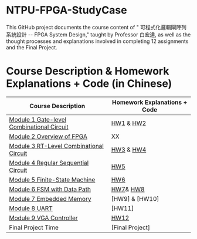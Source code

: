 # NTPU-FPGA-StudyCase
This GitHub project documents the course content of " 可程式化邏輯閘陣列系統設計 -- FPGA System Design," taught by Professor 白宏達, as well as the thought processes and explanations involved in completing 12 assignments and the Final Project.

# Course Description & Homework Explanations + Code (in Chinese)

|Course Description|Homework Explanations + Code|
|---|---|
|[Module 1 Gate-level Combinational Circuit](https://github.com/bsbacon0966/NTPU-FPGA-StudyCase/blob/main/Course_Description/Module%201%20Gate-level%20Combinational%20Circuit.md)|[HW1](https://github.com/bsbacon0966/NTPU-FPGA-StudyCase/tree/main/HomeWork/HW1) & [HW2](https://github.com/bsbacon0966/NTPU-FPGA-StudyCase/tree/main/HomeWork/HW2)|
|[Module 2 Overview of FPGA](https://github.com/bsbacon0966/NTPU-FPGA-StudyCase/blob/main/Course_Description/Module%202%20Overview%20of%20FPGA.md)|XX|
|[Module 3 RT-Level Combinational Circuit](https://github.com/bsbacon0966/NTPU-FPGA-StudyCase/blob/main/Course_Description/Module%203%20RT-Level%20Combinational%20Circuit.md)|[HW3](https://github.com/bsbacon0966/NTPU-FPGA-StudyCase/tree/main/HomeWork/HW3) & [HW4](https://github.com/bsbacon0966/NTPU-FPGA-StudyCase/tree/main/HomeWork/HW4)|
|[Module 4 Regular Sequential Circuit](https://github.com/bsbacon0966/NTPU-FPGA-StudyCase/blob/main/Course_Description/Module%204%20Regular%20Sequential%20Circuit.md)|[HW5](https://github.com/bsbacon0966/NTPU-FPGA-StudyCase/tree/main/HomeWork/HW5)|
|[Module 5 Finite-State Machine](https://github.com/bsbacon0966/NTPU-FPGA-StudyCase/blob/main/Course_Description/Module%205%20Finite-State%20Machine.md)|[HW6](https://github.com/bsbacon0966/NTPU-FPGA-StudyCase/tree/main/HomeWork/HW6)|
|[Module 6 FSM with Data Path](https://github.com/bsbacon0966/NTPU-FPGA-StudyCase/blob/main/Course_Description/Module%206%20FSM%20with%20Data%20Path.md)|[HW7](https://github.com/bsbacon0966/NTPU-FPGA-StudyCase/tree/main/HomeWork/HW7)& [HW8](https://github.com/bsbacon0966/NTPU-FPGA-StudyCase/tree/main/HomeWork/HW8)|
|[Module 7 Embedded Memory](https://github.com/bsbacon0966/NTPU-FPGA-StudyCase/blob/main/Course_Description/Module%207%20Embedded%20Memory.md)|[HW9] & [HW10]|
|[Module 8 UART](https://github.com/bsbacon0966/NTPU-FPGA-StudyCase/blob/main/Course_Description/Module%208%20UART.md)|[HW11]|
|[Module 9 VGA Controller](https://github.com/bsbacon0966/NTPU-FPGA-StudyCase/blob/main/Course_Description/Module%209%20VGA%20Controller.md)|[HW12](https://github.com/bsbacon0966/NTPU-FPGA-StudyCase/tree/main/HomeWork/HW12)|
|Final Project Time|[Final Project]|

